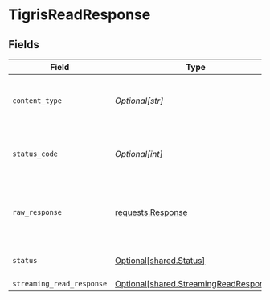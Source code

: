 # TigrisReadResponse


## Fields

| Field                                                                                      | Type                                                                                       | Required                                                                                   | Description                                                                                |
| ------------------------------------------------------------------------------------------ | ------------------------------------------------------------------------------------------ | ------------------------------------------------------------------------------------------ | ------------------------------------------------------------------------------------------ |
| `content_type`                                                                             | *Optional[str]*                                                                            | :heavy_check_mark:                                                                         | HTTP response content type for this operation                                              |
| `status_code`                                                                              | *Optional[int]*                                                                            | :heavy_check_mark:                                                                         | HTTP response status code for this operation                                               |
| `raw_response`                                                                             | [requests.Response](https://requests.readthedocs.io/en/latest/api/#requests.Response)      | :heavy_minus_sign:                                                                         | Raw HTTP response; suitable for custom response parsing                                    |
| `status`                                                                                   | [Optional[shared.Status]](undefined/models/shared/status.md)                               | :heavy_minus_sign:                                                                         | Default error response                                                                     |
| `streaming_read_response`                                                                  | [Optional[shared.StreamingReadResponse]](undefined/models/shared/streamingreadresponse.md) | :heavy_minus_sign:                                                                         | OK                                                                                         |